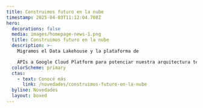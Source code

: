 ```yaml
---
title: Construimos futuro en la nube
timestamp: 2025-04-03T11:12:04.708Z
hero:
  decorations: false
  media: images/homepage-news-1.png
  title: Construimos futuro en la nube
  description: >-
    Migramos el Data Lakehouse y la plataforma de 

    APIs a Google Cloud Platform para potenciar nuestra arquitectura tecnológica.
  colorScheme: primary
  ctas:
    - text: Conocé más
      link: /novedades/construimos-futuro-en-la-nube
  byline: Novedades
  layout: boxed
---
```

